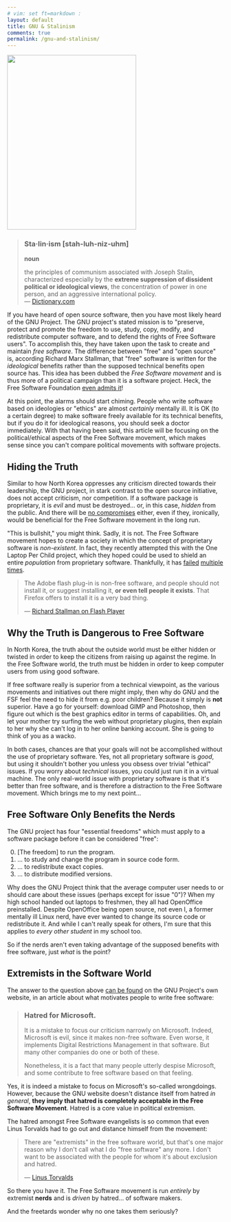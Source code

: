 ```yaml
---
# vim: set ft=markdown :
layout: default
title: GNU & Stalinism
comments: true
permalink: /gnu-and-stalinism/
---
```


<p class="article-image article-image-right">
    <img src="{{ site.baseurl}}/img/stalin-irl.jpg" width="300" height="406" alt="" title="Stalin & his friend">
</p>

>   <h3>Sta·lin·ism [stah-luh-niz-uhm]</h3>
>
>    **noun**
>
>    the principles of communism associated with Joseph Stalin, characterized
>    especially by the **extreme suppression of dissident political or ideological
>    views**, the concentration of power in one person, and an aggressive
>    international policy.<br>
>    — [Dictionary.com](http://dictionary.reference.com/browse/fascism)

If you have heard of open source software, then you have most likely heard of the
GNU Project. The GNU project's stated mission is to "preserve, protect and promote
the freedom to use, study, copy, modify, and redistribute computer software, and
to defend the rights of Free Software users". To accomplish this, they have taken
upon the task to create and maintain *free software*. The difference between "free"
and "open source" is, according Richard Marx Stallman, that "free" software is
written for the *ideological* benefits rather than the supposed technical benefits
open source has. This idea has been dubbed the *Free Software movement* and is
thus more of a political campaign than it is a software project. Heck, the Free
Software Foundation [even admits it](http://www.fsf.org/campaigns/)!

At this point, the alarms should start chiming. People who write software based
on ideologies or "ethics" are almost *certainly* mentally ill. It is OK (to a
certain degree) to make software freely available for its technical benefits, but
if you do it for ideological reasons, you should seek a doctor immediately. With
that having been said, this article will be focusing on the political/ethical
aspects of the Free Software movement, which makes sense since you can't compare
political movements with software projects.

## Hiding the Truth

Similar to how North Korea oppresses any criticism directed towards their
leadership, the GNU project, in stark contrast to the open source initiative,
does not accept criticism, nor competition. If a software package is proprietary,
it is *evil* and must be destroyed... or, in this case, *hidden* from the public.
And there will be [no compromises](https://www.google.com/search?q=%22richard+stallman%22+%22no+compromises%22)
either, even if they, ironically, would be beneficial for the Free Software movement
in the long run.

"This is bullshit," you might think. Sadly, it is not. The Free Software movement
hopes to create a society in which the concept of proprietary software is *non-existent*.
In fact, they recently attempted this with the One Laptop Per Child project, which
they hoped could be used to shield an entire *population* from proprietary software.
Thankfully, it has [failed](http://www.olpcnews.com/countries/peru/who_is_to_blame_for_olpc_peru.html)
[multiple](http://walrusmagazine.com/blogs/2009/01/19/one-laptop-per-child-what-went-wrong/)
[times](http://www.hackeducation.com/2012/04/09/the-failure-of-olpc/).

>   The Adobe flash plug-in is non-free software, and people should not install it,
>   or suggest installing it, **or even tell people it exists**. That Firefox offers
>   to install it is a very bad thing.
>
>   — [Richard Stallman on Flash Player](http://marc.info/?l=openbsd-misc&amp;m=119762874930534&amp;w=2)

## Why the Truth is Dangerous to Free Software

In North Korea, the truth about the outside world must be either hidden or twisted
in order to keep the citizens from raising up against the regime. In the Free
Software world, the truth must be hidden in order to keep computer users from
using good software.

If free software really is superior from a technical viewpoint, as the various
movements and initiatives out there might imply, then why do GNU and the FSF feel
the need to hide it from e.g. poor children? Because it simply is **not** superior.
Have a go for yourself: download GIMP and Photoshop, then figure out which is the
best graphics editor in terms of capabilities. Oh, and let your mother try surfing
the web without proprietary plugins, then explain to her why she can't log in to
her online banking account. She is going to think of you as a wacko.

In both cases, chances are that your goals will not be accomplished without the
use of proprietary software. Yes, not all proprietary software is *good*, but
using it shouldn't bother you unless you obsess over trivial "ethical" issues.
If you worry about *technical* issues, you could just run it in a virtual machine.
The only real-world issue with proprietary software is that it's better than free
software, and is therefore a distraction to the Free Software movement. Which
brings me to my next point...

## Free Software Only Benefits the Nerds

The GNU project has four "essential freedoms" which must apply to a software package before it can be considered "free":

<ol start="0">
<li>[The freedom] to run the program.</li>
<li>... to study and change the program in source code form.</li>
<li>... to redistribute exact copies.</li>
<li>... to distribute modified versions.</li>
</ol>

Why does the GNU Project think that the average computer user needs to or should
care about these issues (perhaps except for issue "0")? When my high school handed
out laptops to freshmen, they all had OpenOffice preinstalled. Despite OpenOffice
being open source, not even I, a former mentally ill Linux nerd, have ever wanted
to change its source code or redistribute it. And while I can't really speak for
others, I'm sure that this applies to *every other student* in my school too.

So if the nerds aren't even taking advantage of the supposed benefits with free
software, just *what* is the point?

## Extremists in the Software World

The answer to the question above [can be found](http://www.gnu.org/philosophy/fs-motives.html)
on the GNU Project's own website, in an article about what motivates people to
write free software:

>   <h3>Hatred for Microsoft.</h3>
>
>   It is a mistake to focus our criticism narrowly on Microsoft. Indeed,
>   Microsoft is evil, since it makes non-free software. Even worse, it
>   implements Digital Restrictions Management in that software. But many other
>   companies do one or both of these.
>
>   Nonetheless, it is a fact that many people utterly despise Microsoft, and
>   some contribute to free software based on that feeling.

Yes, it is indeed a mistake to focus on Microsoft's so-called wrongdoings.
However, because the GNU website doesn't distance itself from hatred *in
general*, **they imply that hatred is completely acceptable in the Free Software
Movement**. Hatred is a core value in political extremism.

The hatred amongst Free Software evangelists is so common that even Linus Torvalds
had to go out and distance himself from the movement:

>   There are "extremists" in the free software world, but that's one major reason
>   why I don't call what I do "free software" any more. I don't want to be
>   associated with the people for whom it's about exclusion and hatred.
>
>   — [Linus Torvalds](http://www.linux-mag.com/id/7439/)

So there you have it. The Free Software movement is run *entirely* by extremist
**nerds** and is *driven* by hatred... of software makers.

And the freetards wonder why no one takes them seriously?
